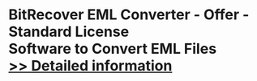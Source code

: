 # BitRecover EML Converter - Offer - Standard License<br />Software to Convert EML Files<br />[>> Detailed information](https://secure.shareit.com/shareit/product.html?productid=300875979&affiliateid=200057808)